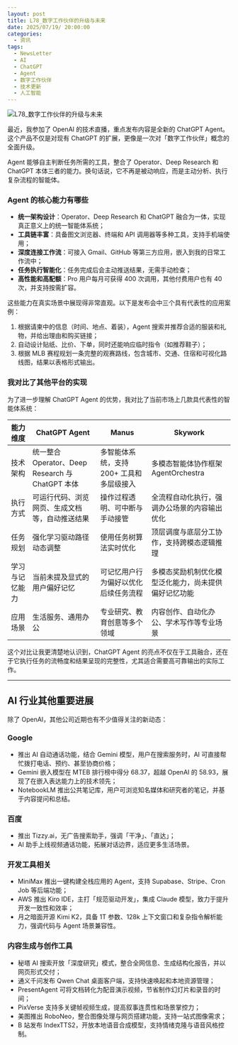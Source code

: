 ```yaml
---
layout: post
title: L78_数字工作伙伴的升级与未来
date: 2025/07/19/ 20:00:00
categories:
  - 资讯
tags:
  - NewsLetter
  - AI
  - ChatGPT
  - Agent
  - 数字工作伙伴
  - 技术更新
  - 人工智能
---
```

![L78_数字工作伙伴的升级与未来](https://pics.naaln.com/2025-07-27-06aaa98b3c6e4ad0aaf76f8d06b2fd1d.png-basicBlog)

最近，我参加了 OpenAI 的技术直播，重点发布内容是全新的 ChatGPT Agent。这个产品不仅是对现有 ChatGPT 的扩展，更像是一次对「数字工作伙伴」概念的全面升级。

Agent 能够自主判断任务所需的工具，整合了 Operator、Deep Research 和 ChatGPT 本体三者的能力。换句话说，它不再是被动响应，而是主动分析、执行复杂流程的智能体。

### Agent 的核心能力有哪些

- **统一架构设计**：Operator、Deep Research 和 ChatGPT 融合为一体，实现真正意义上的统一智能体系统；
- **工具链丰富**：具备图文浏览器、终端和 API 调用器等多种工具，支持手机端使用；
- **深度连接工作流**：可接入 Gmail、GitHub 等第三方应用，嵌入到我的日常工作流中；
- **任务执行智能化**：任务完成后会主动推送结果，无需手动检查；
- **高性能和高配额**：Pro 用户每月可获得 400 次调用，其他付费用户也有 40 次，并支持按需扩容。

这些能力在真实场景中展现得非常直观。以下是发布会中三个具有代表性的应用案例：

1. 根据请柬中的信息（时间、地点、着装），Agent 搜索并推荐合适的服装和礼物，并给出理由和购买链接；
2. 自动设计贴纸、比价、下单，同时还能响应临时指令（如推荐鞋子）；
3. 根据 MLB 赛程规划一条完整的观赛路线，包含城市、交通、住宿和可视化路线图，结果以表格形式输出。

### 我对比了其他平台的实现

为了进一步理解 ChatGPT Agent 的优势，我对比了当前市场上几款具代表性的智能体系统：

| 能力维度    | ChatGPT Agent                            | Manus                 | Skywork                    |
| ------- | ---------------------------------------- | --------------------- | -------------------------- |
| 技术架构    | 统一整合 Operator、Deep Research 与 ChatGPT 本体 | 多智能体系统，支持 200+ 工具和多层级接入 | 多模态智能体协作框架 AgentOrchestra  |
| 执行方式    | 可运行代码、浏览网页、生成文档等，自动推送结果                  | 操作过程透明、可中断与手动接管       | 全流程自动化执行，强调办公场景的内容输出优化     |
| 任务规划    | 强化学习驱动路径动态调整                             | 使用任务树算法实时优化           | 顶层调度与底层分工协作，支持跨模态逻辑推理      |
| 学习与记忆能力 | 当前未提及显式的用户偏好记忆                           | 可记忆用户行为偏好以优化后续任务流程    | 多模态奖励机制优化模型泛化能力，尚未提供偏好记忆功能 |
| 应用场景    | 生活服务、通用办公                                | 专业研究、教育创意等多个领域        | 内容创作、自动化办公、学术写作等专业场景       |

这个对比让我更清楚地认识到，ChatGPT Agent 的亮点不仅在于工具融合，还在于它执行任务的流畅度和结果呈现的完整性，尤其适合需要高可靠输出的实际工作。

---

## AI 行业其他重要进展

除了 OpenAI，其他公司近期也有不少值得关注的新动态：

### Google

- 推出 AI 自动通话功能，结合 Gemini 模型，用户在搜索服务时，AI 可直接帮忙拨打电话、预约、甚至协商价格；
- Gemini 嵌入模型在 MTEB 排行榜中得分 68.37，超越 OpenAI 的 58.93，展现了在嵌入表达能力上的技术领先；
- NotebookLM 推出公共笔记库，用户可浏览知名媒体和研究者的笔记，并基于内容提问和总结。

### 百度

- 推出 Tizzy.ai，无广告搜索助手，强调「干净」、「直达」；
- AI 助手上线视频通话功能，拓展对话边界，适应更多生活场景。

### 开发工具相关

- MiniMax 推出一键构建全栈应用的 Agent，支持 Supabase、Stripe、Cron Job 等后端功能；
- AWS 推出 Kiro IDE，主打「规范驱动开发」，集成 Claude 模型，致力于提升开发一致性和效率；
- 月之暗面开源 Kimi K2，具备 1T 参数、128k 上下文窗口和复杂指令解析能力，强调代码与 Agent 场景兼容性。

### 内容生成与创作工具

- 秘塔 AI 搜索开放「深度研究」模式，整合全网信息、生成结构化报告，并以网页形式交付；
- 通义千问发布 Qwen Chat 桌面客户端，支持快速唤起和本地资源管理；
- PresentAgent 可将文档转化为配音演示视频，节省制作幻灯片和录音的时间；
- PixVerse 支持多关键帧视频生成，提高叙事连贯性和场景掌控力；
- 美图推出 RoboNeo，整合图像处理与网页搭建功能，支持一站式图像需求；
- B 站发布 IndexTTS2，开放本地语音合成模型，支持情绪克隆与语音风格控制。
